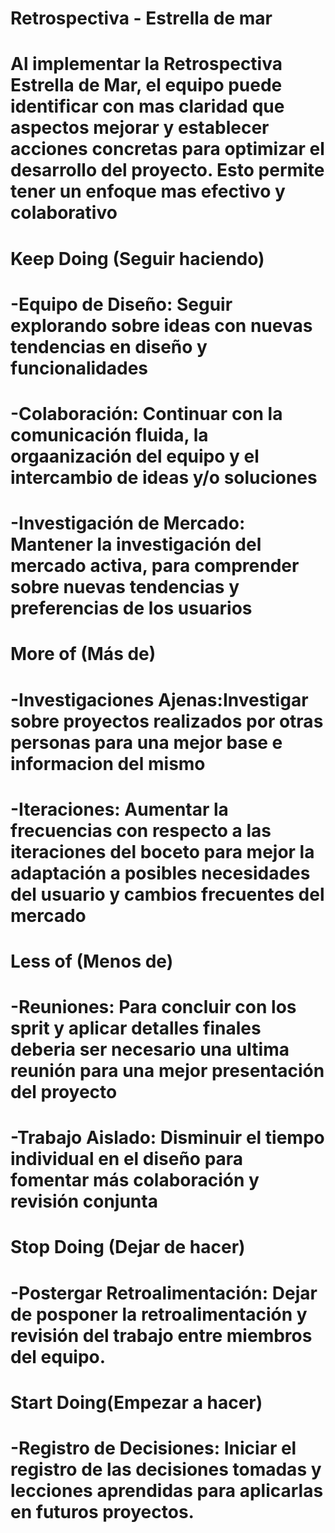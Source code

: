 # Retrospectiva - Estrella de mar
# Al implementar la Retrospectiva Estrella de Mar, el equipo puede identificar con mas claridad que aspectos mejorar y establecer acciones concretas para optimizar el desarrollo del proyecto. Esto permite tener un enfoque mas efectivo y colaborativo
# Keep Doing (Seguir haciendo)

# -Equipo de Diseño: Seguir explorando sobre ideas con nuevas tendencias en diseño y funcionalidades
# -Colaboración: Continuar con la comunicación fluida, la orgaanización del equipo y el intercambio de ideas y/o soluciones
# -Investigación de Mercado: Mantener la investigación del mercado activa, para comprender sobre nuevas tendencias y preferencias de los usuarios

# More of (Más de)

# -Investigaciones Ajenas:Investigar sobre proyectos realizados por otras personas para una mejor base e informacion del mismo
# -Iteraciones: Aumentar la frecuencias con respecto a las iteraciones del boceto para mejor la adaptación a posibles necesidades del usuario y cambios frecuentes del mercado

# Less of (Menos de)

# -Reuniones: Para concluir con los sprit y aplicar detalles finales deberia ser necesario una ultima reunión para una mejor presentación del proyecto

# -Trabajo Aislado: Disminuir el tiempo individual en el diseño para fomentar más colaboración y revisión conjunta

# Stop Doing (Dejar de hacer)

# -Postergar Retroalimentación: Dejar de posponer la retroalimentación y revisión del trabajo entre miembros del equipo.

# Start Doing(Empezar a hacer)

# -Registro de Decisiones: Iniciar el registro de las decisiones tomadas y lecciones aprendidas para aplicarlas en futuros proyectos.